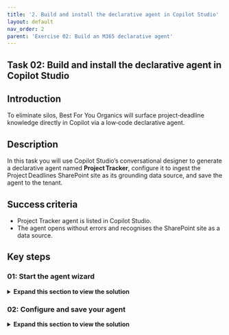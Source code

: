 ```yaml
---
title: '2. Build and install the declarative agent in Copilot Studio'
layout: default
nav_order: 2
parent: 'Exercise 02: Build an M365 declarative agent'
---
```



## Task 02: Build and install the declarative agent in Copilot Studio 

## Introduction

To eliminate silos, Best For You Organics will surface project‑deadline knowledge directly in Copilot via a low‑code declarative agent.

## Description

In this task you will use Copilot Studio’s conversational designer to generate a declarative agent named **Project Tracker**, configure it to ingest the Project Deadlines SharePoint site as its grounding data source, and save the agent to the tenant.

## Success criteria

 - Project Tracker agent is listed in Copilot Studio.
 - The agent opens without errors and recognises the SharePoint site as a data source.

## Key steps

### 01: Start the agent wizard 

<details markdown="block"> 
  <summary><strong>Expand this section to view the solution</strong></summary> 

1. Open a new browser tab and go to **www.copilotstudio.com** and sign in with your credentials. 

1. On the left pane, select **Agents**. 

1. Select **Copilot for Microsoft 365**. 

    ![yn2q2v87.jpg](../../media/yn2q2v87.jpg)

1. In the **Agents** section, select **+ Add**. 

    ![+add.jpg](../../media/+add.jpg) 

    {: .note }
    > In the **Agents** section of Copilot Studio, you'll find options in the upper-right corner to configure your agent, allowing for flexibility based on your preference: 
    > 
    > **Conversational Configuration**:  
    > Select this option to leverage a guided, conversational experience. Here, you can simply describe what you'd like to create, and Copilot Studio will automatically populate the necessary fields and properties based on your input. 
    > 
    > **Skip to Configuration**:  
    > Choose this option to bypass the guided setup and jump directly to the configuration page, where you can manually enter all agent properties yourself.  
    > 
    > We'll use the conversational approach to handle deadlines for a project. 

1. Create an agent that can help track deadlines for a project by entering the following into the prompt: 

    ```Copilot-wrap-nocolor
    I want to create an agent that can help me track the software projects created by my company.
    ```

    {: .note }
    > Behind the scenes, Copilot Studio gathers all the necessary information to populate the agent's configuration automatically. With these details in place, the Copilot agent is now set up to efficiently track deadlines.  
    >
    > The tools to create and manage Copilot agents are evolving rapidly. The questions that are displayed and the order of questions may differ from what you see in these instructions.

1. Copilot asks you to confirm whether the name of you Agent should be Project Tracker. Enter `Yes`.

1. Inform the Copilot of the tone you wish to use for responses. 

    ```Copilot-wrap-nocolor
    Please answer in a professional but simple way.
    ```

    {: .note }
    > Copilot Studio is now ingesting this information to fine-tune the instructions that the declarative agent will use behind the scenes. 

1. Configure the Copilot to restrict responses to software projects created by the company. 

1. Enter the following prompt: 

    ```Copilot-wrap-nocolor
    Please help only with questions related to the software projects created by my company. 
    ``` 

    {: .note }
    > You can ensure that the agent assists only with the specific topic we want to cover rather than responding to any general questions that might be asked. 

1. In the upper-right of the page, select **Create**.  

    {: .note }
    > The conversation is translated into the **Agent name**, **Description**, **Instructions**, and **Starter prompts**: 
    >
    > - Agent name: Name of the project 
    > - Description: Purpose of the project  >
    > - Instructions: Guidance that the declarative agent will follow when it needs to respond to the user
    > - Starter prompts: Suggested prompts that will be displayed to the user when it will open up the declarative agent 
    > - Knowledge: Data used to inform and improve AI-generated responses 
    
    {: .important }
    > In addition to configuration, there are two other essential operations that you can perform with a declarative agent: define its knowledge base and set up actions. 
    > 
    > Defining the knowledge base determines the types of data, files, and resources the Copilot can access to generate responses. By default, the agent uses only the model's internal knowledge.  
    > However, we can expand its scope by allowing access to external sources, such as SharePoint sites or Graph connector sources, enhancing its ability to provide relevant insights. 
    > 
    > For instance, if you have a SharePoint site containing a document with key deadlines for the Contoso project, then by granting the agent access to this site, you can ensure it can pull in these specific project deadlines when needed. 

</details>

### 02: Configure and save your agent

<details markdown="block"> 
  <summary><strong>Expand this section to view the solution</strong></summary> 
 
1. In the **Knowledge** section, select **+ Add knowledge**. 

    
    {: .important }
    > Take note of the available knowledge sources. Here, you can connect to SharePoint sites or other Graph connector sources for the declarative agent to generate responses. 
    >  
    > These sections also allow you to limit Copilot's knowledge to specific sources, ensuring it uses only the selected information rather than all available knowledge.  
    > 
    > Once configured, permissions for this agent can be set up to reuse any added knowledge sources for different topics as needed. 

1. Select **SharePoint**. 

    ![sharepoint1.jpg](../../media/sharepoint1.jpg) 

1. In the **Enter URL of the SharePoint site** filed, enter the URL of the SharePoint site you created at the beginning of this exercise (**@lab.Variable(URL)**) and then select **+ Add**. 

    {: .warning }
    > Reminder: If you stored the URL in Notepad, replace the token @lab.Variable(URL) with the actual URL of your SharePoint site. 

1. On the Add SharePoint window, select **+ Add**. 

    {: .note }
    > Once SharePoint is added, Copilot will use it exclusively as its data source. 

1. In the **Additional settings** section, ensure that the **Web browsing** option is disabled.  

    {: .important }
    > By toggling the **Web browsing** option on or off, you can control whether the Copilot agent can use information from the web in its responses in addition to its internal sources. 

    ![g0xn4ok4.jpg](../../media/g0xn4ok4.jpg)
    
1. In the **Actions** section, you can add plugins to extend Copilot's capabilities. 

    {: .note }
    > More on this feature in later in the lab. 

1. In the upper-right of the page, select **Test** to test Copilot and ensure it responds appropriately. Try a few sample prompts to verify their accuracy and functionality. 

    ![copilotPrompt.jpg](../../media/copilotPrompt.jpg) 

1. When you're satisfied with the configuration and testing, on the menu bar for the agent, select **Channels** and then select the **Teams and Microsoft 365 Copilot** tile.

    ![8l46ig5u.jpg](../../media/8l46ig5u.jpg)

1. In the **Teams and Microsoft 365 Copilot** pane, select **Add channel**.

    ![642540l0.jpg](../../media/642540l0.jpg)

1. Select **Publish** to make the agent available in Microsoft 365 and Teams. 

1. In the **Teams and Microsoft 365 Copilot** pane, select **Edit details**.

    ![duop0d1s.jpg](../../media/duop0d1s.jpg)

1. Enter the following text in both the **Short description** and **Long description** fields and then select **Save**.

    `This is a project that deadline tracker agent`

1. In the **Teams and Microsoft 365 Copilot** pane, select **Availability options**.

    ![us6gxiab.jpg](../../media/us6gxiab.jpg)

1. In the **Availability options** dialog, in the **User access** section, select **Show to my teammates and shared users** to view sharing options for people within your organization. 

    ![sid16zwd.jpg](../../media/sid16zwd.jpg)

1. Review the options in the **Share your agent in Teams** dialog and then select **Cancel**. 

1. Select the **Teams and Microsoft 365 Copilot** tile and then select **Show to everyone in my org**.

1. Review the options in the **Show to everyone in my org** dialog and then use the **Back** button at the top of the dialog to return to the **Availability options** pane. 

    {: .important }
    > Selecting the option to share with everyone triggers an approval workflow for the Microsoft 365 tenant's IT administrator.  
    > 
    > The administrator will need to go to the Admin center and navigate to **Integrated Apps** and then approve the request to make the agent available to the organization.  
    > 
    > Unlike other sharing options, publishing an agent to the entire organization adds the agent to the internal catalog, making it available across the organization. 

    {: .note }
    > Shared apps can be found in **Teams**. In the left pane, go to **Apps** then select **Built for your org**. All declarative Copilots published to the organization will be found here. 

1. In the **Get a link** section of the **Availability options** pane, select **Copy link**. 
    
    {: .note }
    > This option provides a link that you can use to manually add the agent to Teams. 

1. Open a new browser tab, paste the link into the address field, and visit the URL to manually install the agent in the tenant. 

1. If prompted, select the Teams web client.  

1. Select **Add** to add the agent. 

    ![addTracker.jpg](../../media/addTracker.jpg) 

1. Once the agent is added, in the left pane, select the **App Launcher** icon and then select **Microsoft 365 Copilot**. 

    {: .note }
    > The **App Launcher** icon appears above the **Home** icon.

    ![5sq32qrr.jpg](../../media/5sq32qrr.jpg)

1. In the left pane, select **Copilot**. Then, in the right pane, in the **Agents** section, select **Project Tracker**.

    {: .note }
    > Your declarative agent is now ready for use. You can test the agent by asking a question that pulls data from one of your specified knowledge sources. 

1. In the prompt, enter the following text: 

    ```Copilot-wrap-nocolor
    I'm looking for information about TaskMaster Pro. 
    ``` 

    {: .important }
    > When creating a declarative agent with the Copilot Studio experience, there are flexible ways to begin, either through a conversational setup or direct configuration. You focused on the knowledge aspect, showing how questions can be answered based on specific data sources, rather than the entire Microsoft 365 dataset. 
    > 
You also reviewed publishing options and briefly introduced the Actions feature, which allows further customization of a declarative agent's capabilities. 
</details>

